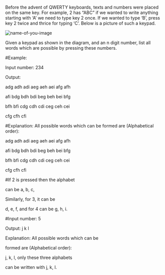 Before the advent of QWERTY keyboards, texts and numbers were placed on the same key.
For example, 2 has “ABC” if we wanted to write anything starting with ‘A’ we need to type key 2 once. If we wanted to type ‘B’, press key 2 twice and thrice for typing ‘C’. 
Below is a picture of such a keypad.

![name-of-you-image](https://media.geeksforgeeks.org/wp-content/cdn-uploads/Mobile-keypad.png)

Given a keypad as shown in the diagram, and an n digit number, list all words which are possible by pressing these numbers.

#Example: 

Input number: 234

Output:

adg adh adi aeg aeh aei afg afh 

afi bdg bdh bdi beg beh bei bfg 

bfh bfi cdg cdh cdi ceg ceh cei 

cfg cfh cfi


#Explanation: All possible words which can be 
formed are (Alphabetical order):

adg adh adi aeg aeh aei afg afh 

afi bdg bdh bdi beg beh bei bfg 

bfh bfi cdg cdh cdi ceg ceh cei 

cfg cfh cfi



#If 2 is pressed then the alphabet

can be a, b, c, 

Similarly, for 3, it can be 

d, e, f, and for 4 can be g, h, i. 


#Input number: 5

Output: j k l

Explanation: All possible words which can be 

formed are (Alphabetical order):

j, k, l, only these three alphabets 

can be written with j, k, l.
